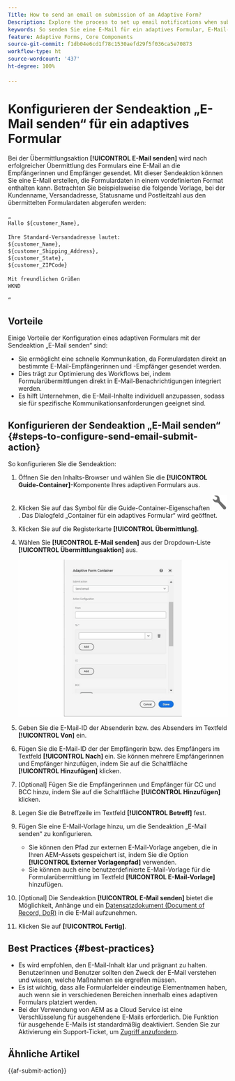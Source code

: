 ```yaml
---
Title: How to send an email on submission of an Adaptive Form?
Description: Explore the process to set up email notifications when submitting an Adaptive Form.
keywords: So senden Sie eine E-Mail für ein adaptives Formular, E-Mail-Übermittlungsaktion, E-Mail für adaptive Formulare, E-Mail für Formularübermittlung, E-Mail-Anleitung senden
feature: Adaptive Forms, Core Components
source-git-commit: f1db04e6cd1f78c1530aefd29f5f036ca5e70873
workflow-type: ht
source-wordcount: '437'
ht-degree: 100%

---
```



# Konfigurieren der Sendeaktion „E-Mail senden“ für ein adaptives Formular

Bei der Übermittlungsaktion **[!UICONTROL E-Mail senden]** wird nach erfolgreicher Übermittlung des Formulars eine E-Mail an die Empfängerinnen und Empfänger gesendet. Mit dieser Sendeaktion können Sie eine E-Mail erstellen, die Formulardaten in einem vordefinierten Format enthalten kann. Betrachten Sie beispielsweise die folgende Vorlage, bei der Kundenname, Versandadresse, Statusname und Postleitzahl aus den übermittelten Formulardaten abgerufen werden:


    „
    Hallo ${customer_Name},
    
    Ihre Standard-Versandadresse lautet:
    ${customer_Name},
    ${customer_Shipping_Address},
    ${customer_State},
    ${customer_ZIPCode}
    
    Mit freundlichen Grüßen
    WKND
    
    “


## Vorteile

Einige Vorteile der Konfiguration eines adaptiven Formulars mit der Sendeaktion „E-Mail senden“ sind:

* Sie ermöglicht eine schnelle Kommunikation, da Formulardaten direkt an bestimmte E-Mail-Empfängerinnen und -Empfänger gesendet werden.
* Dies trägt zur Optimierung des Workflows bei, indem Formularübermittlungen direkt in E-Mail-Benachrichtigungen integriert werden.
* Es hilft Unternehmen, die E-Mail-Inhalte individuell anzupassen, sodass sie für spezifische Kommunikationsanforderungen geeignet sind.

## Konfigurieren der Sendeaktion „E-Mail senden“ {#steps-to-configure-send-email-submit-action}

So konfigurieren Sie die Sendeaktion:

1. Öffnen Sie den Inhalts-Browser und wählen Sie die **[!UICONTROL Guide-Container]**-Komponente Ihres adaptiven Formulars aus.
1. Klicken Sie auf das Symbol für die Guide-Container-Eigenschaften ![Guide-Eigenschaften](/help/forms/assets/configure-icon.svg). Das Dialogfeld „Container für ein adaptives Formular“ wird geöffnet.
1. Klicken Sie auf die Registerkarte **[!UICONTROL Übermittlung]**.
1. Wählen Sie **[!UICONTROL E-Mail senden]** aus der Dropdown-Liste **[!UICONTROL Übermittlungsaktion]** aus.

   ![Aktionskonfiguration von „E-Mail senden“](/help/forms/assets/send-email-action-configuration.gif)
1. Geben Sie die E-Mail-ID der Absenderin bzw. des Absenders im Textfeld **[!UICONTROL Von]** ein.
1. Fügen Sie die E-Mail-ID der der Empfängerin bzw. des Empfängers  im Textfeld **[!UICONTROL Nach]** ein. Sie können mehrere Empfängerinnen und Empfänger hinzufügen, indem Sie auf die Schaltfläche **[!UICONTROL Hinzufügen]** klicken.
1. [Optional] Fügen Sie die Empfängerinnen und Empfänger für CC und BCC hinzu, indem Sie auf die Schaltfläche **[!UICONTROL Hinzufügen]** klicken.
1. Legen Sie die Betreffzeile im Textfeld **[!UICONTROL Betreff]** fest.
1. Fügen Sie eine E-Mail-Vorlage hinzu, um die Sendeaktion „E-Mail senden“ zu konfigurieren.
   * Sie können den Pfad zur externen E-Mail-Vorlage angeben, die in Ihren AEM-Assets gespeichert ist, indem Sie die Option **[!UICONTROL Externer Vorlagenpfad]** verwenden.
   * Sie können auch eine benutzerdefinierte E-Mail-Vorlage für die Formularübermittlung im Textfeld **[!UICONTROL E-Mail-Vorlage]** hinzufügen.
1. [Optional] Die Sendeaktion **[!UICONTROL E-Mail senden]** bietet die Möglichkeit, Anhänge und ein [Datensatzdokument (Document of Record, DoR)](generate-document-of-record-core-components.md) in die E-Mail aufzunehmen.
1. Klicken Sie auf **[!UICONTROL Fertig]**.

## Best Practices {#best-practices}

* Es wird empfohlen, den E-Mail-Inhalt klar und prägnant zu halten. Benutzerinnen und Benutzer sollten den Zweck der E-Mail verstehen und wissen, welche Maßnahmen sie ergreifen müssen.
* Es ist wichtig, dass alle Formularfelder eindeutige Elementnamen haben, auch wenn sie in verschiedenen Bereichen innerhalb eines adaptiven Formulars platziert werden.
* Bei der Verwendung von AEM as a Cloud Service ist eine Verschlüsselung für ausgehendene E-Mails erforderlich. Die Funktion für ausgehende E-Mails ist standardmäßig deaktiviert. Senden Sie zur Aktivierung ein Support-Ticket, um [Zugriff anzufordern](https://experienceleague.adobe.com/docs/experience-manager-cloud-service/implementing/developing/development-guidelines.html?lang=de#sending-email).


## Ähnliche Artikel

{{af-submit-action}}


